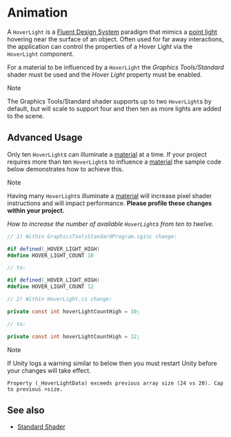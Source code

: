 # Animation

A `HoverLight` is a [Fluent Design System](https://www.microsoft.com/design/fluent/) paradigm that mimics a [point light](https://docs.unity3d.com/Manual/Lighting.html) hovering near the surface of an object. Often used for far away interactions, the application can control the properties of a Hover Light via the `HoverLight` component.

For a material to be influenced by a `HoverLight` the *Graphics Tools/Standard* shader must be used and the *Hover Light* property must be enabled.

> [!Note]
> The Graphics Tools/Standard shader supports up to two `HoverLight`s by default, but will scale to support four and then ten as more lights are added to the scene.

## Advanced Usage

Only ten `HoverLight`s can illuminate a [material](https://docs.unity3d.com/ScriptReference/Material.html) at a time. If your project requires more than ten `HoverLight`s to influence a [material](https://docs.unity3d.com/ScriptReference/Material.html) the sample code below demonstrates how to achieve this.

> [!Note]
> Having many `HoverLight`s illuminate a [material](https://docs.unity3d.com/ScriptReference/Material.html) will increase pixel shader instructions and will impact performance. **Please profile these changes within your project.**

*How to increase the number of available `HoverLight`s
 from ten to twelve.*

```C#
// 1) Within GraphicsToolsStandardProgram.cginc change:

#if defined(_HOVER_LIGHT_HIGH)
#define HOVER_LIGHT_COUNT 10

// to:

#if defined(_HOVER_LIGHT_HIGH)
#define HOVER_LIGHT_COUNT 12

// 2) Within HoverLight.cs change:

private const int hoverLightCountHigh = 10;

// to:

private const int hoverLightCountHigh = 12;
```

> [!NOTE]
> If Unity logs a warning similar to below then you must restart Unity before your changes will take effect.
>
> `Property (_HoverLightData) exceeds previous array size (24 vs 20). Cap to previous >size.`

## See also

* [Standard Shader](StandardShader.md)

